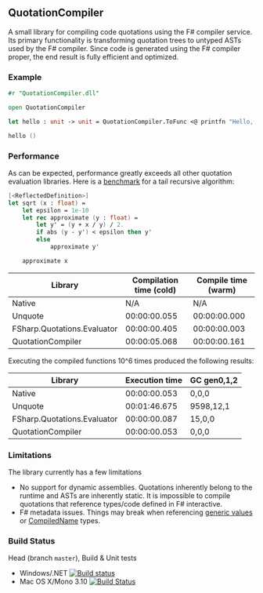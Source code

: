 ## QuotationCompiler

A small library for compiling code quotations using the F# compiler service.
Its primary functionality is transforming quotation trees to untyped ASTs used by the F# compiler.
Since code is generated using the F# compiler proper, the end result is fully efficient and optimized.

### Example

```fsharp
#r "QuotationCompiler.dll"

open QuotationCompiler

let hello : unit -> unit = QuotationCompiler.ToFunc <@ printfn "Hello, world!" @>

hello ()
```

### Performance

As can be expected, performance greatly exceeds all other quotation evaluation libraries.
Here is a [benchmark](https://github.com/eiriktsarpalis/QuotationsCompiler/blob/master/tests/QuotationCompiler.Tests/perf.fsx) for a tail recursive algorithm:
```fsharp
[<ReflectedDefinition>]
let sqrt (x : float) =
    let epsilon = 1e-10
    let rec approximate (y : float) =
        let y' = (y + x / y) / 2.
        if abs (y - y') < epsilon then y'
        else
            approximate y'

    approximate x
```

| Library                     | Compilation time (cold) | Compile time (warm) |
|-----------------------------|-------------------------|---------------------|
| Native                      | N/A                     | N/A                 |
| Unquote                     | 00:00:00.055            | 00:00:00.000        |
| FSharp.Quotations.Evaluator | 00:00:00.405            | 00:00:00.003        |
| QuotationCompiler           | 00:00:05.068            | 00:00:00.161        |

Executing the compiled functions 10^6 times produced the following results:

| Library                     | Execution time | GC gen0,1,2 |
|-----------------------------|----------------|-------------|
| Native                      | 00:00:00.053   | 0,0,0       |
| Unquote                     | 00:01:46.675   | 9598,12,1   |
| FSharp.Quotations.Evaluator | 00:00:00.087   | 15,0,0      |
| QuotationCompiler           | 00:00:00.053   | 0,0,0       |

### Limitations

The library currently has a few limitations
* No support for dynamic assemblies. Quotations inherently belong to the runtime and ASTs are inherently static. It is impossible to compile quotations that reference types/code defined in F# interactive.
* F# metadata issues. Things may break when referencing [generic values](https://visualfsharp.codeplex.com/workitem/178) or [CompiledName](https://visualfsharp.codeplex.com/workitem/177) types.

### Build Status

Head (branch `master`), Build & Unit tests

* Windows/.NET [![Build status](https://ci.appveyor.com/api/projects/status/79arr40vmvtt5tb9/branch/master?svg=true)](https://ci.appveyor.com/project/nessos/quotationcompiler/branch/master)
* Mac OS X/Mono 3.10 [![Build Status](https://travis-ci.org/eiriktsarpalis/QuotationCompiler.png?branch=master)](https://travis-ci.org/eiriktsarpalis/QuotationCompiler/branches)
